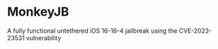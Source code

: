 # MonkeyJB
A fully functional untethered iOS 16-16-4 jailbreak using the CVE-2023-23531 vulnerability 
